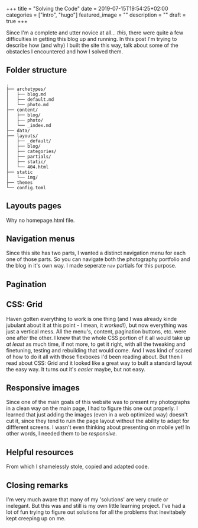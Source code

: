+++
title =  "Solving the Code"
date = 2019-07-15T19:54:25+02:00
categories = ["intro", "hugo"]
featured_image = ""
description = ""
draft = true
+++

Since I'm a complete and utter novice at all... *this*, there were quite a few difficulties in getting this blog up and running. In this post I'm trying to describe how (and why) I built the site this way, talk about some of the obstacles I encountered and how I solved them.

Folder structure
----------------

    .
    ├── archetypes/
    │   ├── blog.md
    │   ├── default.md
    │   └── photo.md
    ├── content/
    │   ├── blog/
    │   ├── photo/
    │   └── _index.md
    ├── data/
    ├── layouts/
    │   ├── _default/
    │   ├── blog/
    │   ├── categories/
    │   ├── partials/
    │   ├── static/
    │   └── 404.html
    ├── static
    │   └── img/
    ├── themes
    └── config.toml

Layouts pages
-------------
Why no homepage.html file.

Navigation menus
----------------
Since this site has two parts, I wanted a distinct navigation menu for each one of those parts. So you can navigate both the photography portfolio and the blog in it's own way. I made seperate `nav` partials for this purpose.

Pagination
----------

CSS: Grid
---------
Haven gotten everything to work is one thing (and I was already kinde jubulant about it at this point - I mean, it *worked*!), but now everything was just a vertical mess. All the menu's, content, pagination buttons, etc. were one after the other.
I knew that the whole CSS portion of it all would take up *at least* as much time, if not more, to get it right, with all the tweaking and finetuning, testing and rebuilding that would come. And I was kind of scared of how to do it all with those flexboxes I'd been reading about.
But then I read about CSS: Grid and it looked like a great way to built a standard layout the easy way. It turns out it's *easier* maybe, but not easy.

Responsive images
-----------------
Since one of the main goals of this website was to present my photographs in a clean way on the main page, I had to figure this one out properly. I learned that just adding the images (even in a web optimized way) doesn't cut it, since they tend to ruin the page layout without the ability to adapt for diffferent screens. I wasn't even thinking about presenting on mobile yet! In other words, I needed them to be *responsive*.

Helpful resources
-----------------
From which I shamelessly stole, copied and adapted code.

Closing remarks
---------------
I'm very much aware that many of my 'solutions' are very crude or inelegant. But this was and still is my own little learning project. I've had a lot of fun trying to figure out solutions for all the problems that inevitabely kept creeping up on me. 